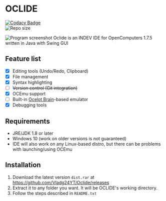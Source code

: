 # OCLIDE
[![Codacy Badge](https://app.codacy.com/project/badge/Grade/d0ace57bc0a349529c699733b8dc3e9e)](https://www.codacy.com/gh/Vladg24YT/Oclide/dashboard?utm_source=github.com&amp;utm_medium=referral&amp;utm_content=Vladg24YT/Oclide&amp;utm_campaign=Badge_Grade)<br>
![Repo size](https://img.shields.io/github/languages/code-size/Vladg24YT/Oclide)

![Program screenshot](https://raw.githubusercontent.com/Vladg24YT/Oclide/gh-pages/images/screenshots/OCLIDE_screenshot.png) 
Oclide is an INDEV IDE for OpenComputers 1.7.5 written in Java with Swing GUI

## Feature list
- [x] Editing tools (Undo/Redo, Clipboard)
- [x] File management
- [x] Syntax highlighting
- [ ] <s>Version control (Git integration)</s>
- [x] OCEmu support
- [ ] Built-in [Ocelot Brain](https://gitlab.com/cc-ru/ocelot/ocelot-brain)-based emulator
- [x] Debugging tools

## Requirements
* JRE/JDK 1.8 or later
* Windows 10 (work on older versions is not guaranteed)
* IDE will also work on any Linux-based distro, but there can be problems with launching/using OCEmu

## Installation
1. Download the latest version `dist.rar` at https://github.com/Vladg24YT/Oclide/releases
2. Extract it to any folder you want. It will be OCLIDE's working directory.
3. Follow the steps described in `README.txt`
